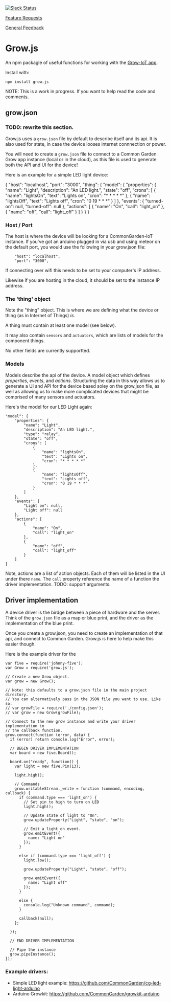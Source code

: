 [![Slack Status](http://slack.commongarden.org/badge.svg)](http://slack.commongarden.org)

[Feature Requests](http://forum.commongarden.org/c/feature-requests)

[General Feedback](http://forum.commongarden.org/c/feedback)

# Grow.js
An npm packagle of useful functions for working with the [Grow-IoT app](https://github.com/CommonGarden/Grow-IoT).

Install with:

    npm install grow.js

NOTE: This is a work in progress. If you want to help read the code and comments.

## grow.json

### TOD0: rewrite this section.

Grow.js uses a `grow.json` file by default to describe itself and its api. It is also used for state, in case the device looses internet connnection or power.

You will need to create a `grow.json` file to connect to a Common Garden Grow app instance (local or in the cloud), as this file is used to generate both the API and UI for the device!

Here is an example for a simple LED light device:

{
    "host": "localhost",
    "port": "3000",
    "thing": {
        "model": {
            "properties": {
                "name": "Light",
                "description": "An LED light.",
                "state": "off",
                "crons": [
                    {
                        "name": "lightsOn",
                        "text": "Lights on",
                        "cron": "* * * * *"
                    },
                    {
                        "name": "lightsOff",
                        "text": "Lights off",
                        "cron": "0 19 * * *"
                    }
                ]
            },
            "events": {
                "turned-on": null,
                "turned-off": null
            },
            "actions": [
                {
                    "name": "On",
                    "call": "light_on"
                },
                {
                    "name": "off",
                    "call": "light_off"
                }
            ]
        }
    }
}

### Host / Port
The host is where the device will be looking for a CommonGarden-IoT instance. If you've got an arduino plugged in via usb and using meteor on the default port, you would use the following in your grow.json file:

```
    "host": "localhost",
    "port": "3000",
```

If connecting over wifi this needs to be set to your computer's IP address.

Likewise if you are hosting in the cloud, it should be set to the instance IP address.

### The 'thing' object
Note the "thing" object. This is where we are defining what the device or thing (as in Internet of Things) *is*. 

A thing must contain at least one model (see below).

It may also contain `sensors` and `actuators`, which are lists of models for the component things.

No other fields are currently supportted.

### Models
Models describe the api of the device. A model object which defines *properties*, *events*, and *actions*. Structuring the data in this way allows us to generate a UI and API for the device based soley on the grow.json file, as well as allowing us to make more complicated devices that might be comprised of many sensors and actuators.

Here's the model for our LED Light again:

```
"model": {
    "properties": {
        "name": "Light",
        "description": "An LED light.",
        "type": "relay",
        "state": "off",
        "crons": [
            {
                "name": "lightsOn",
                "text": "Lights on",
                "cron": "* * * * *"
            },
            {
                "name": "lightsOff",
                "text": "Lights off",
                "cron": "0 19 * * *"
            }
        ]
    },
    "events": {
        "Light on": null,
        "Light off": null
    },
    "actions": [
        {
            "name": "On",
            "call": "light_on"
        },
        {
            "name": "off",
            "call": "light_off"
        }
    ]
}

```

Note, actions are a list of action objects. Each of them will be listed in the UI under there `name`. The `call` property reference the name of a function the driver implementation. TODO: support arguments.

## Driver implementation
A device driver is the birdge between a piece of hardware and the server. Think of the `grow.json` file as a map or blue print, and the driver as the implementation of the blue print.

Once you create a grow.json, you need to create an implementation of that api, and connect to Common Garden. Grow.js is here to help make this easier though.

Here is the example driver for the 

```
var five = require('johnny-five');
var Grow = require('grow.js');

// Create a new Grow object.
var grow = new Grow();

// Note: this defaults to a grow.json file in the main project directory.
// You can alternatively pass in the JSON file you want to use. Like so:
// var growFile = require('./config.json');
// var grow = new Grow(growFile);

// Connect to the new grow instance and write your driver implementation in
// the callback function.
grow.connect(function (error, data) {
  if (error) return console.log("Error", error);

  // BEGIN DRIVER IMPLEMENTATION
  var board = new five.Board();
  
  board.on("ready", function() {
    var light = new five.Pin(13);

    light.high();
    
    // Commands
    grow.writableStream._write = function (command, encoding, callback) {
      if (command.type === 'light_on') {
        // Set pin to high to turn on LED
        light.high();
        
        // Update state of light to "On".
        grow.updateProperty("Light", "state", "on");

        // Emit a light on event.
        grow.emitEvent({
          name: "Light on"
        });
      }

      else if (command.type === 'light_off') {
        light.low();

        grow.updateProperty("Light", "state", "off");

        grow.emitEvent({
          name: "Light off"
        });
      }

      else {
        console.log("Unknown command", command);
      }

      callback(null);
    };

  });

  // END DRIVER IMPLEMENTATION

  // Pipe the instance
  grow.pipeInstance();
});

```

### Example drivers:

* Simple LED light example: https://github.com/CommonGarden/cg-led-light-arduino
* Arduino Growkit: https://github.com/CommonGarden/growkit-arduino
